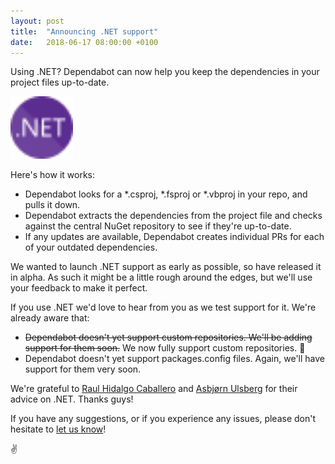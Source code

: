 ```yaml
---
layout: post
title:  "Announcing .NET support"
date:   2018-06-17 08:00:00 +0100
---
```


Using .NET? Dependabot can now help you keep the dependencies in your
project files up-to-date.

<p class="image-medium">
  <img src="/images/blog/dotnet-logo.svg" alt=".NET" height="100px" />
</p>

Here's how it works:
- Dependabot looks for a \*.csproj, \*.fsproj or \*.vbproj in your repo,
  and pulls it down.
- Dependabot extracts the dependencies from the project file and checks against
  the central NuGet repository to see if they're up-to-date.
- If any updates are available, Dependabot creates individual PRs for each of
  your outdated dependencies.

We wanted to launch .NET support as early as possible, so have released it
in alpha. As such it might be a little rough around the edges, but we'll use
your feedback to make it perfect.

If you use .NET we'd love to hear from you as we test support for it. We're
already aware that:
- ~~Dependabot doesn't yet support custom repositories. We'll be adding support
  for them soon.~~ We now fully support custom repositories. 🎉
- Dependabot doesn't yet support packages.config files. Again, we'll have
  support for them very soon.

We're grateful to [Raul Hidalgo Caballero][raul] and [Asbjørn Ulsberg][asbjorn]
for their advice on .NET. Thanks guys!

If you have any suggestions, or if you experience any issues, please don't
hesitate to [let us know][feedback-link]!

✌️

[raul]: https://github.com/deinok
[asbjorn]: https://github.com/asbjornu
[feedback-link]: https://github.com/dependabot/feedback
